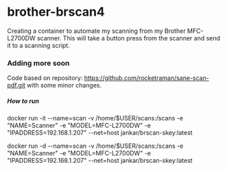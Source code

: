 # brother-brscan4
Creating a container to automate my scanning from my Brother MFC-L2700DW scanner.  This will take a button press from the
scanner and send it to a scanning script. 

### Adding more soon
Code based on repository: https://github.com/rocketraman/sane-scan-pdf.git with some minor changes. 



##### How to run #####
docker run -it --name=scan -v /home/$USER/scans:/scans -e "NAME=Scanner" -e "MODEL=MFC-L2700DW" -e "IPADDRESS=192.168.1.207" --net=host jankar/brscan-skey:latest

docker run -d --name=scan -v /home/$USER/scans:/scans -e "NAME=Scanner" -e "MODEL=MFC-L2700DW" -e "IPADDRESS=192.168.1.207" --net=host jankar/brscan-skey:latest
